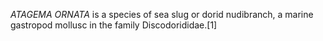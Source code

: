 _ATAGEMA ORNATA_ is a species of sea slug or dorid nudibranch, a marine gastropod mollusc in the family Discodorididae.[1]
